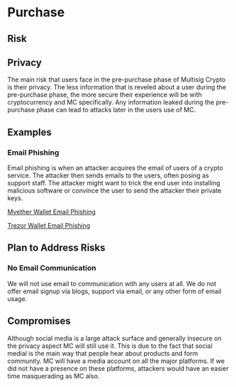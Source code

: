 # Purchase
## Risk
## Privacy
The main risk that users face in the pre-purchase phase of Multisig Crypto is their privacy.
The less information that is reveled about a user during the pre-purchase phase, the more secure
their experience will be with cryptocurrency and MC specifically. Any information leaked during the pre-purchase phase can lead to attacks later in the users use of MC.
## Examples
### Email Phishing
Email phishing is when an attacker acquires the email of users of a crypto service. The attacker then
sends emails to the users, often posing as  support staff. The attacker might want to trick the end user into installing malicious software or convince the user to send the attacker their private keys.

[Myether Wallet Email Phishing](https://twitter.com/myetherwallet/status/1092498871157051392)

[Trezor Wallet Email Phishing](https://twitter.com/trezor/status/797170025161510914)

## Plan to Address Risks
### No Email Communication
We will not use email to communication with any users at all. We do not offer email signup via blogs, support via email, or any other form of email usage.
## Compromises
Although social media is a large attack surface and generally insecure on the privacy aspect MC will still use it. This is due to the fact that social medial is the main way that people hear about products and form community. MC will have a media account on all the major platforms. If we did not have a presence on these platforms, attackers would have an easier time masquerading as MC also.
